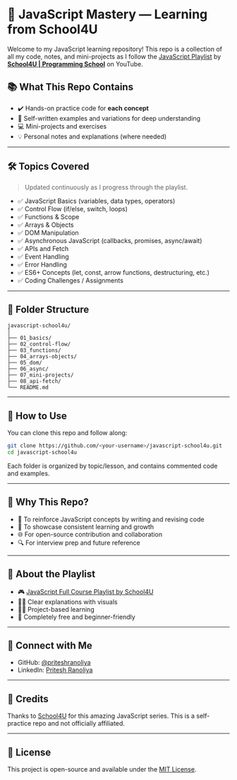 # 🧠 JavaScript Mastery — Learning from School4U

Welcome to my JavaScript learning repository!
This repo is a collection of all my code, notes, and mini-projects as I follow the [JavaScript Playlist](https://youtube.com/playlist?list=PLr60VaMrue75A027vE6pIsaoAU6sj3t7k&si=cA7WZsI5o8n_xnu1) by **[School4U | Programming School](https://www.youtube.com/@coding_school4u)** on YouTube.

## 📚 What This Repo Contains

* ✔️ Hands-on practice code for **each concept**
* 🧪 Self-written examples and variations for deep understanding
* 💻 Mini-projects and exercises
* 💡 Personal notes and explanations (where needed)

---

## 🛠️ Topics Covered

> Updated continuously as I progress through the playlist.

* ✅ JavaScript Basics (variables, data types, operators)
* ✅ Control Flow (if/else, switch, loops)
* ✅ Functions & Scope
* ✅ Arrays & Objects
* ✅ DOM Manipulation
* ✅ Asynchronous JavaScript (callbacks, promises, async/await)
* ✅ APIs and Fetch
* ✅ Event Handling
* ✅ Error Handling
* ✅ ES6+ Concepts (let, const, arrow functions, destructuring, etc.)
* ✅ Coding Challenges / Assignments

---

## 📂 Folder Structure

```
javascript-school4u/
│
├── 01_basics/
├── 02_control-flow/
├── 03_functions/
├── 04_arrays-objects/
├── 05_dom/
├── 06_async/
├── 07_mini-projects/
├── 08_api-fetch/
└── README.md
```

---

## 🚀 How to Use

You can clone this repo and follow along:

```bash
git clone https://github.com/<your-username>/javascript-school4u.git
cd javascript-school4u
```

Each folder is organized by topic/lesson, and contains commented code and examples.

---

## 🌟 Why This Repo?

* 📖 To reinforce JavaScript concepts by writing and revising code
* 💼 To showcase consistent learning and growth
* 🌐 For open-source contribution and collaboration
* 🔍 For interview prep and future reference

---

## 📌 About the Playlist

* 🎮 [JavaScript Full Course Playlist by School4U](https://youtube.com/playlist?list=PLr60VaMrue75A027vE6pIsaoAU6sj3t7k&si=cA7WZsI5o8n_xnu1)
* 🧑‍🏫 Clear explanations with visuals
* 👨‍💻 Project-based learning
* 🥿 Completely free and beginner-friendly

---

## 🔗 Connect with Me

* GitHub: [@priteshranoliya](https://github.com/priteshranoliya)
* LinkedIn: [Pritesh Ranoliya](https://www.linkedin.com/in/pritesh-ranoliya/)

---

## 🙏 Credits

Thanks to [School4U](https://www.youtube.com/@coding_school4u) for this amazing JavaScript series.
This is a self-practice repo and not officially affiliated.

---

## 📄 License

This project is open-source and available under the [MIT License](LICENSE).
